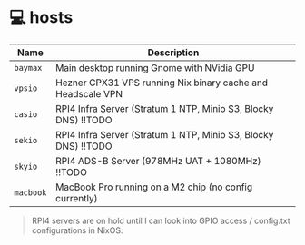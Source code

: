 # :computer: hosts

| Name      | Description                                                                 |
| --------- | --------------------------------------------------------------------------- |
| `baymax`  | Main desktop running Gnome with NVidia GPU                                  |
| `vpsio`   | Hezner CPX31 VPS running Nix binary cache and Headscale VPN                 |
| `casio`   | RPI4 Infra Server (Stratum 1 NTP, Minio S3, Blocky DNS) !!TODO              |
| `sekio`   | RPI4 Infra Server (Stratum 1 NTP, Minio S3, Blocky DNS) !!TODO              |
| `skyio`   | RPI4 ADS-B Server (978MHz UAT + 1080MHz)                !!TODO              |
| `macbook` | MacBook Pro running on a M2 chip (no config currently)                      |


> RPI4 servers are on hold until I can look into GPIO access / config.txt configurations in NixOS.

